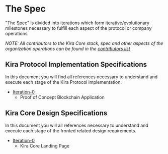 # The Spec

"The Spec" is divided into iterations which form iterative/evolutionary milestones necessary to fulfill each aspect of the protocol or company operations

_NOTE: All contributors to the Kira Core stack, spec and other aspects of the organization operations can be found in the [contributors list](../contributors.md)_

## Kira Protocol Implementation Specifications

In this document you will find all references necessary to understand and execute each stage of the Kira Protocol implementation.

* [Iteration-0](iteration-0/README.md)
    * Proof of Concept Blockchain Application

## Kira Core Design Specifications

In this document you will all references necessary to understand and execute each stage of the fronted related design requirements.

* [Iteration-0](kira-core/iteration-0/README.md)
  * Kira Core Landing Page




